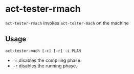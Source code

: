 # act-tester-rmach

`act-tester-rmach` invokes `act-tester-mach` on the machine 

## Usage

`act-tester-mach [-c] [-r] -i PLAN`

- `-c` disables the compiling phase.
- `-r` disables the running phase.

